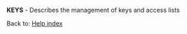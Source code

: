 **KEYS** - Describes the management of keys and access lists



Back to: [Help index](help-index.md)